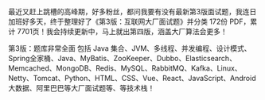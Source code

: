 最近又赶上跳槽的高峰期，好多粉丝，都问我要有没有最新第3版面试题，我连日加班好多天，终于整理好了《第3版：互联网大厂面试题》并分类 172份 PDF，累计 7701页！我会持续更新中，马上就出第四版，涵盖大厂算法会更多！

第3版：题库非常全面 包括 Java 集合、JVM、多线程、并发编程、设计模式、Spring全家桶、Java、MyBatis、ZooKeeper、Dubbo、Elasticsearch、Memcached、MongoDB、Redis、MySQL、RabbitMQ、Kafka、Linux、Netty、Tomcat、Python、HTML、CSS、Vue、React、JavaScript、Android 大数据、阿里巴巴等大厂面试题等、等技术栈！